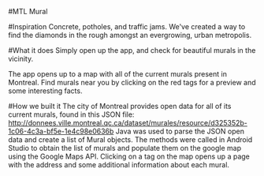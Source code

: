 #MTL Mural

#Inspiration
Concrete, potholes, and traffic jams. We've created a way to find the diamonds in the rough amongst an evergrowing, urban metropolis.

#What it does
Simply open up the app, and check for beautiful murals in the vicinity.

The app opens up to a map with all of the current murals present in Montreal. Find murals near you by clicking on the red tags for a preview and some interesting facts.

#How we built it
The city of Montreal provides open data for all of its current murals, found in this JSON file: http://donnees.ville.montreal.qc.ca/dataset/murales/resource/d325352b-1c06-4c3a-bf5e-1e4c98e0636b Java was used to parse the JSON open data and create a list of Mural objects. The methods were called in Android Studio to obtain the list of murals and populate them on the google map using the Google Maps API. Clicking on a tag on the map opens up a page with the address and some additional information about each mural.
